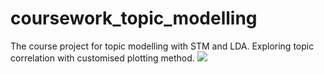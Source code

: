 # coursework_topic_modelling
The course project for topic modelling with STM and LDA. 
Exploring topic correlation with customised plotting method.
![](http://github.com/Mirah-JZ/coursework_topic_modelling/mian/results1.jpg?raw=true)
